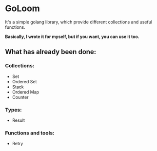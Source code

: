 # GoLoom
It's a simple golang library, which provide different collections and useful functions.

**Basically, I wrote it for myself, but if you want, you can use it too.**

## What has already been done:
### Collections:
- Set
- Ordered Set
- Stack
- Ordered Map
- Counter

### Types:
- Result


### Functions and tools:
- Retry 